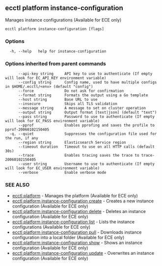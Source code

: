 ## ecctl platform instance-configuration

Manages instance configurations (Available for ECE only)

```
ecctl platform instance-configuration [flags]
```

### Options

```
  -h, --help   help for instance-configuration
```

### Options inherited from parent commands

```
      --api-key string     API key to use to authenticate (If empty will look for EC_API_KEY environment variable)
      --config string      Config name, used to have multiple configs in $HOME/.ecctl/<env> (default "config")
      --force              Do not ask for confirmation
      --format string      Formats the output using a Go template
      --host string        Base URL to use
      --insecure           Skips all TLS validation
      --message string     A message to set on cluster operation
      --output string      Output format [text|json] (default "text")
      --pass string        Password to use to authenticate (If empty will look for EC_PASS environment variable)
      --pprof              Enables pprofing and saves the profile to pprof-20060102150405
  -q, --quiet              Suppresses the configuration file used for the run, if any
      --region string      Elasticsearch Service region
      --timeout duration   Timeout to use on all HTTP calls (default 30s)
      --trace              Enables tracing saves the trace to trace-20060102150405
      --user string        Username to use to authenticate (If empty will look for EC_USER environment variable)
      --verbose            Enable verbose mode
```

### SEE ALSO

* [ecctl platform](ecctl_platform.md)	 - Manages the platform (Available for ECE only)
* [ecctl platform instance-configuration create](ecctl_platform_instance-configuration_create.md)	 - Creates a new instance configuration (Available for ECE only)
* [ecctl platform instance-configuration delete](ecctl_platform_instance-configuration_delete.md)	 - Deletes an instance configuration (Available for ECE only)
* [ecctl platform instance-configuration list](ecctl_platform_instance-configuration_list.md)	 - Lists the instance configurations (Available for ECE only)
* [ecctl platform instance-configuration pull](ecctl_platform_instance-configuration_pull.md)	 - Downloads instance configuration into a local folder (Available for ECE only)
* [ecctl platform instance-configuration show](ecctl_platform_instance-configuration_show.md)	 - Shows an instance configuration (Available for ECE only)
* [ecctl platform instance-configuration update](ecctl_platform_instance-configuration_update.md)	 - Overwrites an instance configuration (Available for ECE only)

